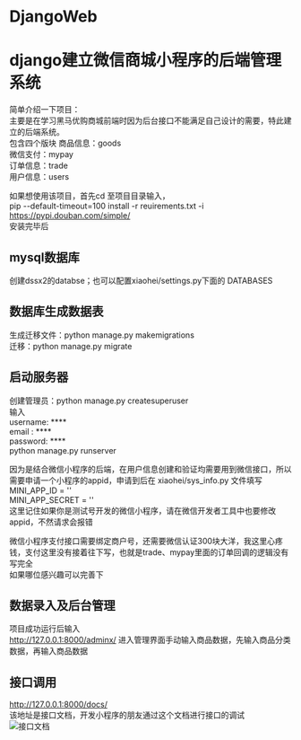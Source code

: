 # DjangoWeb
django建立微信商城小程序的后端管理系统  
====
简单介绍一下项目：  
  主要是在学习黑马优购商城前端时因为后台接口不能满足自己设计的需要，特此建立的后端系统。  
  包含四个版块 商品信息：goods  
             微信支付：mypay  
             订单信息：trade  
             用户信息：users  
               
如果想使用该项目，首先cd 至项目目录输入，  
  pip --default-timeout=100 install -r reuirements.txt -i https://pypi.douban.com/simple/  
安装完毕后  
  
mysql数据库
---
创建dssx2的databse；也可以配置xiaohei/settings.py下面的 DATABASES  
  
数据库生成数据表
---
   生成迁移文件：python manage.py makemigrations  
   迁移：python manage.py migrate  
   
启动服务器
---
创建管理员：python manage.py createsuperuser  
输入  
      username:   ****  
      email  :   ****  
      password:   ****  
python manage.py runserver  

因为是结合微信小程序的后端，在用户信息创建和验证均需要用到微信接口，所以需要申请一个小程序的appid，申请到后在 xiaohei/sys_info.py 文件填写  
   MINI_APP_ID = ''  
   MINI_APP_SECRET = ''  
这里记住如果你是测试号开发的微信小程序，请在微信开发者工具中也要修改appid，不然请求会报错  

  
微信小程序支付接口需要绑定商户号，还需要微信认证300块大洋，我这里心疼钱，支付这里没有接着往下写，也就是trade、mypay里面的订单回调的逻辑没有写完全  
如果哪位感兴趣可以完善下  
  
数据录入及后台管理
----
项目成功运行后输入  
http://127.0.0.1:8000/adminx/
进入管理界面手动输入商品数据，先输入商品分类数据，再输入商品数据


接口调用
----
http://127.0.0.1:8000/docs/  
该地址是接口文档，开发小程序的朋友通过这个文档进行接口的调试  
![接口文档](http://chuantu.xyz/t6/739/1593501844x2073530527.png)
